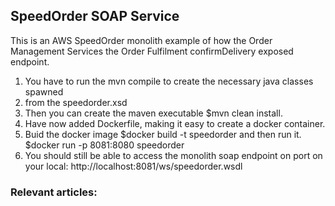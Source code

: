 ## SpeedOrder SOAP Service

This is an AWS SpeedOrder monolith example of how the Order Management Services 
the Order Fulfilment confirmDelivery exposed endpoint. 

1. You have to run the mvn compile to create the necessary java classes spawned
2. from the speedorder.xsd
3. Then you can create the maven executable $mvn clean install.
4. Have now added Dockerfile, making it easy to create a docker container.
5. Buid the docker image $docker build -t speedorder and then run it. $docker run -p 8081:8080 speedorder
6. You should still be able to access the monolith soap endpoint on port on your local: http://localhost:8081/ws/speedorder.wsdl
### Relevant articles:
    
